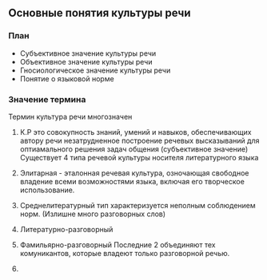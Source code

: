 ## Основные понятия культуры речи

### План
- Субъективное значение культуры речи
- Объективное значение культуры речи
- Гносиологическое значение культуры речи
- Понятие о языковой норме

### Значение термина

Термин культура речи многозначен

1. К.Р это совокупность знаний, умений и навыков, обеспечивающих автору речи незатрудненное построение речевых высказываний для оптиамального решения задач общения (субъективное значение)
Существует 4 типа речевой культуры носителя литературного языка
1. Элитарная - эталонная речевая культура, озночающая свободное владение всеми возможностями языка, включая его творческое использование.
2. Среднелитературный тип характеризуется неполным соблюдением норм. (Излишне много разговорных слов)
3. Литературно-разговорный
4. Фамильярно-разговорный
Последние 2 объединяют тех комуникантов, которые владеют только разговорной речью.

2. 